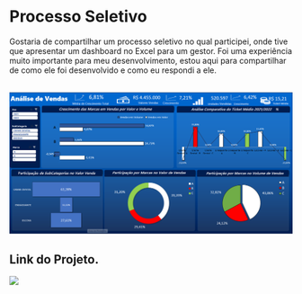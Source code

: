 # Processo Seletivo
Gostaria de compartilhar um processo seletivo no qual participei, onde tive que apresentar um dashboard no Excel para um gestor. Foi uma experiência muito importante para meu desenvolvimento, estou aqui para compartilhar de como ele foi desenvolvido e como eu respondi a ele. 





&nbsp;
![alt text](image.png)


## Link do Projeto.
<div align="left">  
<a href="https://github.com/felipefagion/projeto_excel/blob/main/dashboardexcel.ipynb" target="_blank"><img src="https://img.shields.io/badge/Go-00ADD8?style=for-the-badge&logo=go&logoColor=white"</a>
